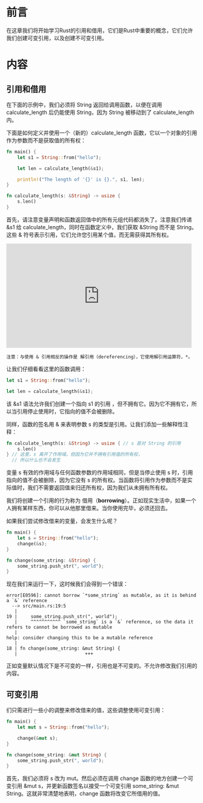 # 前言
在这章我们将开始学习Rust的引用和借用，它们是Rust中重要的概念，它们允许我们创建可变引用，以及创建不可变引用。

# 内容

## 引用和借用

在下面的示例中，我们必须将 String 返回给调用函数，以便在调用 calculate_length 后仍能使用 String，因为 String 被移动到了 calculate_length 内。

下面是如何定义并使用一个（新的）calculate_length 函数，它以一个对象的引用作为参数而不是获取值的所有权：

```rust
fn main() {
    let s1 = String::from("hello");

    let len = calculate_length(&s1);

    println!("The length of '{}' is {}.", s1, len);
}

fn calculate_length(s: &String) -> usize {
    s.len()
}
```

首先，请注意变量声明和函数返回值中的所有元组代码都消失了。注意我们传递 &s1 给 calculate_length，同时在函数定义中，我们获取 &String 而不是 String。
这些 & 符号表示引用，它们允许您引用某个值，而无需获得其所有权。

<iframe id="embed_dom" name="embed_dom" frameborder="0" style="display:block;width:489px; height:275px;" src="https://www.processon.com/embed/66a2ecf083801d1c4851c52f?cid=66a2ecf083801d1c4851c532"></iframe>

```text
注意：与使用 & 引用相反的操作是 解引用（dereferencing），它使用解引用运算符，*。
```
让我们仔细看看这里的函数调用：

```rust
let s1 = String::from("hello");

let len = calculate_length(&s1);
```

该 &s1 语法允许我们创建一个指向 s1 的引用 ，但不拥有它。因为它不拥有它，所以当引用停止使用时，它指向的值不会被删除。

同样，函数的签名用 & 来表明参数 s 的类型是引用。让我们添加一些解释性注释：

```rust
fn calculate_length(s: &String) -> usize { // s 是对 String 的引用
    s.len()
} // 这里，s 离开了作用域。但因为它并不拥有引用值的所有权，
  // 所以什么也不会发生
```
变量 s 有效的作用域与任何函数参数的作用域相同，但是当停止使用 s 时，引用指向的值不会被删除，因为它没有 s 的所有权。当函数将引用作为参数而不是实际值时，我们不需要返回值来归还所有权，因为我们从未拥有所有权。

我们将创建一个引用的行为称为 借用（**borrowing**）。正如现实生活中，如果一个人拥有某样东西，你可以从他那里借来。当你使用完毕，必须还回去。

如果我们尝试修改借来的变量，会发生什么呢？

```rust
fn main() {
    let s = String::from("hello");
    change(&s);
}

fn change(some_string: &String) {
    some_string.push_str(", world");
}
```
现在我们来运行一下，这时候我们会得到一个错误：
```shell
error[E0596]: cannot borrow `*some_string` as mutable, as it is behind a `&` reference
  --> src/main.rs:19:5
   |
19 |     some_string.push_str(", world");
   |     ^^^^^^^^^^^ `some_string` is a `&` reference, so the data it refers to cannot be borrowed as mutable
   |
help: consider changing this to be a mutable reference
   |
18 | fn change(some_string: &mut String) {
   |                         +++
```

正如变量默认情况下是不可变的一样，引用也是不可变的。不允许修改我们引用的内容。

## 可变引用

们只需进行一些小的调整来修改借来的值，这些调整使用可变引用：
```rust
fn main() {
    let mut s = String::from("hello");

    change(&mut s);
}

fn change(some_string: &mut String) {
    some_string.push_str(", world");
}
```

首先，我们必须将 s 改为 mut。然后必须在调用 change 函数的地方创建一个可变引用 &mut s，并更新函数签名以接受一个可变引用 some_string: &mut String。这就非常清楚地表明，change 函数将改变它所借用的值。
